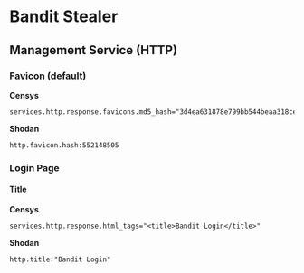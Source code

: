 # Bandit Stealer

## Management Service (HTTP)

### Favicon (default)

**Censys**

```text
services.http.response.favicons.md5_hash="3d4ea631878e799bb544beaa318ce133"
```

**Shodan**

```text
http.favicon.hash:552148505
```

### Login Page

#### Title

**Censys**

```text
services.http.response.html_tags="<title>Bandit Login</title>"
```

**Shodan**

```text
http.title:"Bandit Login"
```
